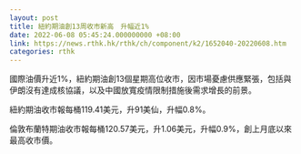 ```yaml
---
layout: post
title: 紐約期油創13周收市新高　升幅近1%
date: 2022-06-08 05:45:24.000000000 +08:00
link: https://news.rthk.hk/rthk/ch/component/k2/1652040-20220608.htm
categories: rthk
---
```


國際油價升近1%，紐約期油創13個星期高位收市，因市場憂慮供應緊張，包括與伊朗沒有達成核協議，以及中國放寬疫情限制措施後需求增長的前景。

紐約期油收市報每桶119.41美元，升91美仙，升幅0.8%。

倫敦布蘭特期油收市報每桶120.57美元，升1.06美元，升幅0.9%，創上月底以來最高收市價。
